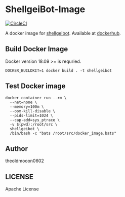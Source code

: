# ShellgeiBot-Image

[![CircleCI](https://circleci.com/gh/theoldmoon0602/ShellgeiBot-Image/tree/master.svg?style=svg)](https://circleci.com/gh/theoldmoon0602/ShellgeiBot-Image/tree/master)

A docker image for [shellgeibot](https://github.com/theoldmoon0602/ShellgeiBot). Available at [dockerhub](https://hub.docker.com/r/theoldmoon0602/shellgeibot).


## Build Docker Image

Docker version 18.09 >= is requried.

```
DOCKER_BUILDKIT=1 docker build . -t shellgeibot
```

## Test Docker image

```
docker container run --rm \
  --net=none \
  --memory=100m \
  --oom-kill-disable \
  --pids-limit=1024 \
  --cap-add=sys_ptrace \
  -v $(pwd):/root/src \
  shellgeibot \
  /bin/bash -c "bats /root/src/docker_image.bats"
```

## Author

theoldmooon0602

## LICENSE

Apache License

